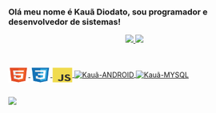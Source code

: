 ### Olá meu nome é Kauã Diodato, sou programador e desenvolvedor de sistemas!
<div align="center">
  <a href="https://github.com/K4U4Z">
  <img width="48%"  src="https://github-readme-stats.vercel.app/api?username=k4u4z&show_icons=true&theme=radical&include_all_commits=true&count_private=true"/>
  <img width="48%"  src="https://github-readme-stats.vercel.app/api/top-langs/?username=k4u4z&layout=compact&langs_count=7&theme=radical"/>
</div>
  
  ##
  
  <div style="display: inline_block"><br>
  <img align="center" alt="Kauã-HTML" height="30" width="40" src="https://raw.githubusercontent.com/devicons/devicon/master/icons/html5/html5-original.svg">
  <img align="center" alt="Kauã-CSS" height="30" width="40" src="https://raw.githubusercontent.com/devicons/devicon/master/icons/css3/css3-original.svg">
  <img align="center" alt="Kauã-JAVASCRIPT" height="30" width="40" src="https://raw.githubusercontent.com/devicons/devicon/master/icons/javascript/javascript-original.svg">
  <img align="center" alt="Kauã-ANDROID" height="30" width="40" src="https://cdn.jsdelivr.net/gh/devicons/devicon/icons/androidstudio/androidstudio-original.svg" />
  <img align="center" alt="Kauã-MYSQL" height="30" width="40" src="https://cdn.jsdelivr.net/gh/devicons/devicon/icons/mysql/mysql-original.svg" />
 </div>
 
##
 <div>
     <a href="https://www.linkedin.com/in/kauã-diodato-8858b6234" target="_blank"><img src="https://img.shields.io/badge/-LinkedIn-%230077B5?style=for-the-badge&logo=linkedin&logoColor=white" target="_blank"></a> 

 </div>
